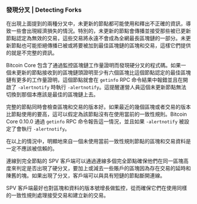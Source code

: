 ### 發現分叉 | Detecting Forks

在出現上面提到的兩種分叉中，未更新的節點都可能使用和釋出不正確的資訊，導致一些會出現經濟損失的情況。特別的，未更新的節點會傳播並接受那些被已更新節點認定為無效的交易，這些交易將永遠不會成為全網最長區塊鏈的一部分。未更新節點也可能拒絕傳播已被或將要被加到最佳區塊鏈的區塊和交易，這樣它們提供的就是不完整的資訊。

Bitcoin Core 包含了通過監控區塊鏈工作量證明而發現硬分叉的程式碼。如果一個未更新的節點接收到的區塊鏈頭證明至少有六個區塊比這個節點認定的最佳區塊鏈有更多的工作量證明，這個節點就會在 `getinfo` RPC 命令結果中報錯並且在開啟了 `-alertnotify` 時執行 `-alertnotify`。這提醒運營人員這個未更新節點無法切換到那個本應該是最佳的區塊鏈上去。

完整的節點同時會檢查區塊和交易的版本好。如果最近的幾個區塊或者交易的版本比節點使用的要高，這可以假定為該節點沒有在使用當前的一致性規則。Bitcoin Core 0.10.0 通過 `getinfo` RPC 命令報告這一情況，並且如果 `-alertnotify` 被設定了會執行 `-alertnotify`。

在以上的情況中，明顯地來自一個未使用當前一致性規則節點的區塊和交易資料是一定不應該被信賴的。

連線到完全節點的 SPV 客戶端可以通過連線多個完全節點確保他們在同一區塊高度來判定是否出現了硬分叉，要加上或減去一些賬戶的區塊因為存在交易的延時和陳舊的塊。如果出現了分叉，客戶端可以與具有短鏈的節點斷開連線。

SPV 客戶端最好也對區塊和資料的版本號增長做監控，從而確保它們在使用同樣的一致性規則處理接受交易和建立新的交易。
